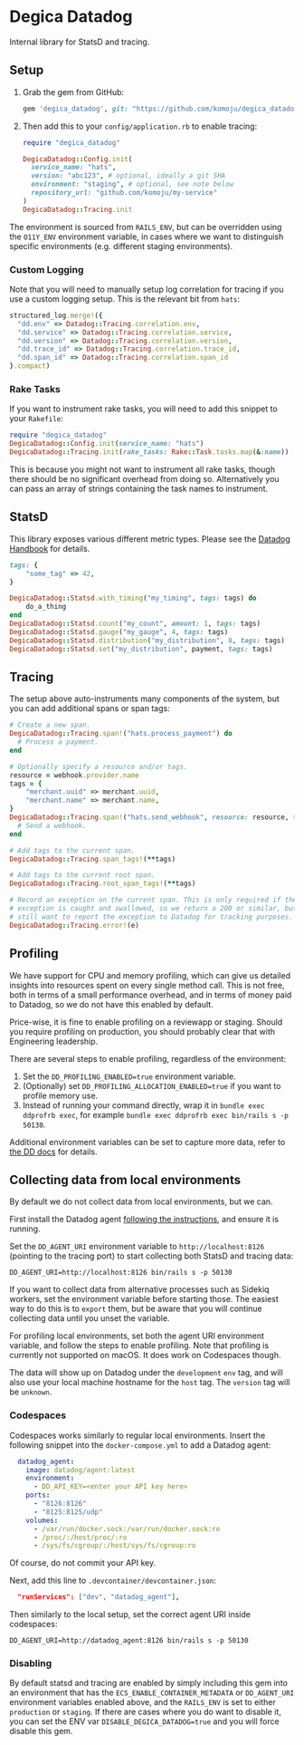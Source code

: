 # Degica Datadog

Internal library for StatsD and tracing.

## Setup

1. Grab the gem from GitHub:
    ```ruby
    gem 'degica_datadog', git: "https://github.com/komoju/degica_datadog.git", branch: "main"
    ```
1. Then add this to your `config/application.rb` to enable tracing:
    ```ruby
    require "degica_datadog"

    DegicaDatadog::Config.init(
      service_name: "hats",
      version: "abc123", # optional, ideally a git SHA
      environment: "staging", # optional, see note below
      repository_url: "github.com/komoju/my-service"
    )
    DegicaDatadog::Tracing.init
    ```

The environment is sourced from `RAILS_ENV`, but can be overridden using the 
`O11Y_ENV` environment variable, in cases where we want to distinguish specific
environments (e.g. different staging environments).

### Custom Logging

Note that you will need to manually setup log correlation for tracing if you use a custom logging setup. This is the relevant bit from `hats`:

```ruby
structured_log.merge!({
  "dd.env" => Datadog::Tracing.correlation.env,
  "dd.service" => Datadog::Tracing.correlation.service,
  "dd.version" => Datadog::Tracing.correlation.version,
  "dd.trace_id" => Datadog::Tracing.correlation.trace_id,
  "dd.span_id" => Datadog::Tracing.correlation.span_id
}.compact)
```

### Rake Tasks

If you want to instrument rake tasks, you will need to add this snippet to your `Rakefile`:

```ruby
require "degica_datadog"
DegicaDatadog::Config.init(service_name: "hats")
DegicaDatadog::Tracing.init(rake_tasks: Rake::Task.tasks.map(&:name))
```

This is because you might not want to instrument all rake tasks, though there should be no significant overhead from doing so. Alternatively you can pass an array of strings containing the task names to instrument.

## StatsD

This library exposes various different metric types. Please see the [Datadog Handbook](https://www.notion.so/The-Datadog-Handbook-b69e58b686f54bf795b36f97746a31ea) for details.

```ruby
tags: {
    "some_tag" => 42,
}

DegicaDatadog::Statsd.with_timing("my_timing", tags: tags) do
    do_a_thing
end
DegicaDatadog::Statsd.count("my_count", amount: 1, tags: tags)
DegicaDatadog::Statsd.gauge("my_gauge", 4, tags: tags)
DegicaDatadog::Statsd.distribution("my_distribution", 8, tags: tags)
DegicaDatadog::Statsd.set("my_distribution", payment, tags: tags)
```

## Tracing

The setup above auto-instruments many components of the system, but you can add additional spans or span tags:

```ruby
# Create a new span.
DegicaDatadog::Tracing.span!("hats.process_payment") do
  # Process a payment.
end

# Optionally specify a resource and/or tags.
resource = webhook.provider.name
tags = {
    "merchant.uuid" => merchant.uuid,
    "merchant.name" => merchant.name,
}
DegicaDatadog::Tracing.span!("hats.send_webhook", resource: resource, tags: tags) do
  # Send a webhook.
end

# Add tags to the current span.
DegicaDatadog::Tracing.span_tags!(**tags)

# Add tags to the current root span.
DegicaDatadog::Tracing.root_span_tags!(**tags)

# Record an exception on the current span. This is only required if the 
# exception is caught and swallowed, so we return a 200 or similar, but we 
# still want to report the exception to Datadog for tracking purposes.
DegicaDatadog::Tracing.error!(e)
```

## Profiling

We have support for CPU and memory profiling, which can give us
detailed insights into resources spent on every single method call. This is not
free, both in terms of a small performance overhead, and in terms of money paid
to Datadog, so we do not have this enabled by default.

Price-wise, it is fine to enable profiling on a reviewapp or staging. Should you
require profiling on production, you should probably clear that with Engineering
leadership.

There are several steps to enable profiling, regardless of the environment:

1. Set the `DD_PROFILING_ENABLED=true` environment variable.
1. (Optionally) set `DD_PROFILING_ALLOCATION_ENABLED=true` if you want to profile memory use.
1. Instead of running your command directly, wrap it in `bundle exec ddprofrb exec`, for example `bundle exec ddprofrb exec bin/rails s -p 50130`.

Additional environment variables can be set to capture more data, refer to [the DD docs](https://docs.datadoghq.com/profiler/enabling/ruby/?tab=environmentvariables#configuration) for details.

## Collecting data from local environments

By default we do not collect data from local environments, but we can.

First install the Datadog agent [following the
instructions](https://app.datadoghq.com/account/settings/agent/latest?platform=overview),
and ensure it is running.

Set the `DD_AGENT_URI` environment variable to `http://localhost:8126` (pointing
to the tracing port) to start collecting both StatsD and tracing data:

```shell
DD_AGENT_URI=http://localhost:8126 bin/rails s -p 50130
```

If you want to collect data from alternative processes such as Sidekiq workers,
set the environment variable before starting those. The easiest way to do this
is to `export` them, but be aware that you will continue collecting data until
you unset the variable.

For profiling local environments, set both the agent URI environment variable,
and follow the steps to enable profiling. Note that profiling is currently not
supported on macOS. It does work on Codespaces though.

The data will show up on Datadog under the `development` `env` tag, and will
also use your local machine hostname for the `host` tag. The `version` tag will
be `unknown`.

### Codespaces

Codespaces works similarly to regular local environments. Insert the following
snippet into the `docker-compose.yml` to add a Datadog agent:

```yaml
  datadog_agent:
    image: datadog/agent:latest
    environment:
      - DD_API_KEY=<enter your API key here>
    ports:
      - "8126:8126"
      - "8125:8125/udp"
    volumes:
      - /var/run/docker.sock:/var/run/docker.sock:ro
      - /proc/:/host/proc/:ro
      - /sys/fs/cgroup/:/host/sys/fs/cgroup:ro
```

Of course, do not commit your API key.

Next, add this line to `.devcontainer/devcontainer.json`:

```json
  "runServices": ["dev", "datadog_agent"],
```

Then similarly to the local setup, set the correct agent URI inside codespaces:

```shell
DD_AGENT_URI=http://datadog_agent:8126 bin/rails s -p 50130
```

### Disabling

By default statsd and tracing are enabled by simply including this gem into an environment that has the `ECS_ENABLE_CONTAINER_METADATA` or `DD_AGENT_URI` environment variables enabled above, and the `RAILS_ENV` is set to either `production` or `staging`. If there are cases where you do want to disable it, you can set the ENV var `DISABLE_DEGICA_DATADOG=true` and you will force disable this gem.

